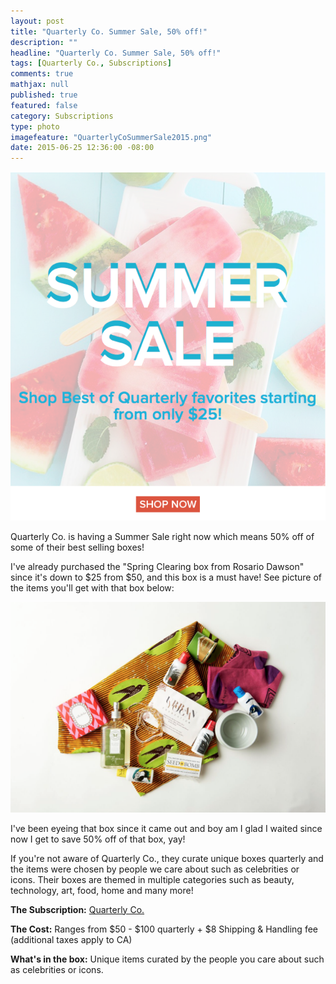 ```yaml
---
layout: post
title: "Quarterly Co. Summer Sale, 50% off!"
description: ""
headline: "Quarterly Co. Summer Sale, 50% off!"
tags: [Quarterly Co., Subscriptions]
comments: true
mathjax: null
published: true
featured: false
category: Subscriptions
type: photo
imagefeature: "QuarterlyCoSummerSale2015.png"
date: 2015-06-25 12:36:00 -08:00
---
```


<center><a href="http://www.bestofquarterly.com/summer-sale-2015/" target="_blank">
<img src="/images/QuarterlyCoSummerSale2015.png" border="0" style="border:none;max-width:100%;" alt="Rosario Dawson Spring Clearing Box Sale!" />
</a></center>

<p>Quarterly Co. is having a Summer Sale right now which means 50% off of some of their best selling boxes!</p>

<p>I've already purchased the "Spring Clearing box from Rosario Dawson" since it's down to $25 from $50, and this box is a must have! See picture of the items you'll get with that box below:</p>

<center><a href="http://www.bestofquarterly.com/shop/spring-clearing-box-from-rosario-dawson" target="_blank">
<img src="/images/RosarioDawsonSpring2015Items.png" border="0" style="border:none;max-width:100%;" alt="Rosario Dawson Spring Clearing Box Sale!" />
</a></center>

<p>I've been eyeing that box since it came out and boy am I glad I waited since now I get to save 50% off of that box, yay!</p>

<p>If you're not aware of Quarterly Co., they curate unique boxes quarterly and the items were chosen by people we care about such as celebrities or icons. Their boxes are themed in multiple categories such as beauty, technology, art, food, home and many more!</p>

<p><b>The Subscription:</b> <a href="https://quarterly.co" target="_blank">Quarterly Co.</a></p>
<p><b>The Cost:</b> Ranges from $50 - $100 quarterly + $8 Shipping & Handling fee (additional taxes apply to CA)</p>
<p><b>What's in the box:</b> Unique items curated by the people you care about such as celebrities or icons.</p>
